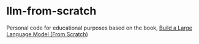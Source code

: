 # llm-from-scratch
Personal code for educational purposes based on the book, [Build a Large Language Model (From Scratch)](https://www.manning.com/books/build-a-large-language-model-from-scratch)
